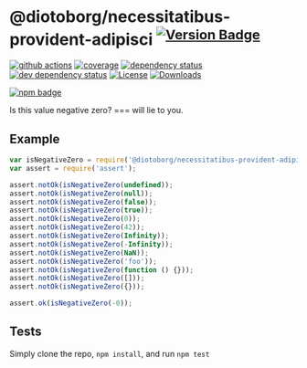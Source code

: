 # @diotoborg/necessitatibus-provident-adipisci <sup>[![Version Badge][npm-version-svg]][package-url]</sup>

[![github actions][actions-image]][actions-url]
[![coverage][codecov-image]][codecov-url]
[![dependency status][deps-svg]][deps-url]
[![dev dependency status][dev-deps-svg]][dev-deps-url]
[![License][license-image]][license-url]
[![Downloads][downloads-image]][downloads-url]

[![npm badge][npm-badge-png]][package-url]

Is this value negative zero? === will lie to you.

## Example

```js
var isNegativeZero = require('@diotoborg/necessitatibus-provident-adipisci');
var assert = require('assert');

assert.notOk(isNegativeZero(undefined));
assert.notOk(isNegativeZero(null));
assert.notOk(isNegativeZero(false));
assert.notOk(isNegativeZero(true));
assert.notOk(isNegativeZero(0));
assert.notOk(isNegativeZero(42));
assert.notOk(isNegativeZero(Infinity));
assert.notOk(isNegativeZero(-Infinity));
assert.notOk(isNegativeZero(NaN));
assert.notOk(isNegativeZero('foo'));
assert.notOk(isNegativeZero(function () {}));
assert.notOk(isNegativeZero([]));
assert.notOk(isNegativeZero({}));

assert.ok(isNegativeZero(-0));
```

## Tests
Simply clone the repo, `npm install`, and run `npm test`

[package-url]: https://npmjs.org/package/@diotoborg/necessitatibus-provident-adipisci
[npm-version-svg]: https://versionbadg.es/inspect-js/@diotoborg/necessitatibus-provident-adipisci.svg
[deps-svg]: https://david-dm.org/inspect-js/@diotoborg/necessitatibus-provident-adipisci.svg
[deps-url]: https://david-dm.org/inspect-js/@diotoborg/necessitatibus-provident-adipisci
[dev-deps-svg]: https://david-dm.org/inspect-js/@diotoborg/necessitatibus-provident-adipisci/dev-status.svg
[dev-deps-url]: https://david-dm.org/inspect-js/@diotoborg/necessitatibus-provident-adipisci#info=devDependencies
[npm-badge-png]: https://nodei.co/npm/@diotoborg/necessitatibus-provident-adipisci.png?downloads=true&stars=true
[license-image]: https://img.shields.io/npm/l/@diotoborg/necessitatibus-provident-adipisci.svg
[license-url]: LICENSE
[downloads-image]: https://img.shields.io/npm/dm/@diotoborg/necessitatibus-provident-adipisci.svg
[downloads-url]: https://npm-stat.com/charts.html?package=@diotoborg/necessitatibus-provident-adipisci
[codecov-image]: https://codecov.io/gh/inspect-js/@diotoborg/necessitatibus-provident-adipisci/branch/main/graphs/badge.svg
[codecov-url]: https://app.codecov.io/gh/inspect-js/@diotoborg/necessitatibus-provident-adipisci/
[actions-image]: https://img.shields.io/endpoint?url=https://github-actions-badge-u3jn4tfpocch.runkit.sh/inspect-js/@diotoborg/necessitatibus-provident-adipisci
[actions-url]: https://github.com/diotoborg/necessitatibus-provident-adipisci/actions

